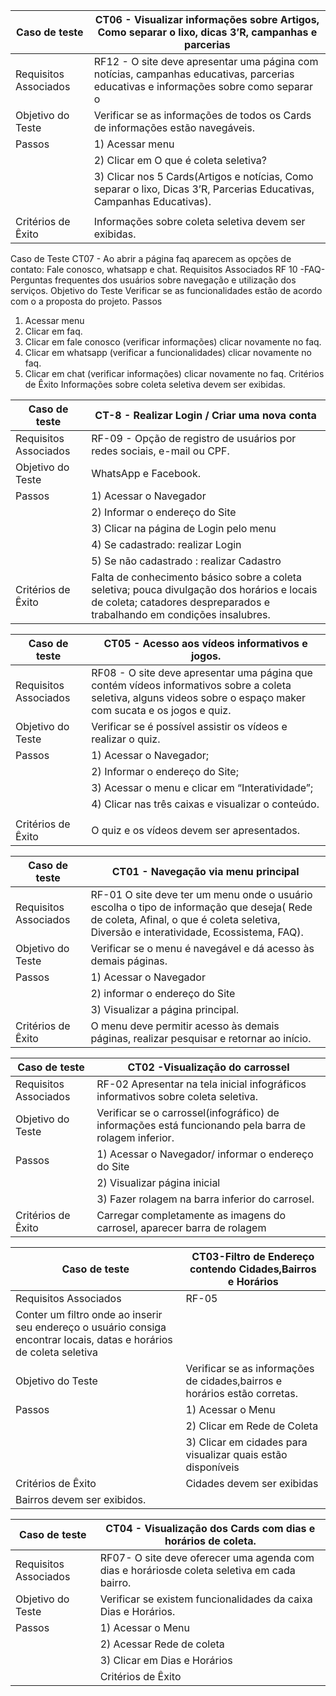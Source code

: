 | Caso de teste        | CT06 - Visualizar informações sobre Artigos, Como separar o lixo, dicas 3’R, campanhas e parcerias                                           |
| ------------------------------------------------------------------------- | -------------------------------------------------------------------                       |
| Requisitos Associados        | RF12 - O site deve apresentar uma página com notícias, campanhas educativas, parcerias educativas e informações sobre como separar o |  |  lixo.                                                                                                                                                              | |
| Objetivo do Teste        | Verificar se as informações de todos os Cards de informações estão navegáveis.                                                             |                                  |
| Passos        |1) Acessar menu                                                                                                                                      |
|               |2) Clicar em O que é coleta seletiva?                                                                                                                |
|               |3) Clicar nos 5 Cards(Artigos e notícias, Como separar o lixo, Dicas 3’R, Parcerias Educativas, Campanhas Educativas).
|                                                                                                                                                                     |     
| Critérios de Êxito        | Informações sobre coleta seletiva devem ser exibidas.                                                                                   | 
 
Caso de Teste
CT07 - Ao abrir a página faq aparecem as opções de contato: Fale conosco, whatsapp e chat.
Requisitos Associados
RF 10 -FAQ- Perguntas frequentes dos usuários sobre navegação e utilização dos serviços.
Objetivo do Teste
Verificar se as funcionalidades estão de acordo com o a proposta do projeto.
Passos
1) Acessar menu 
2) Clicar em faq.
3) Clicar em fale conosco (verificar informações)
clicar novamente no faq.
4) Clicar em whatsapp (verificar a funcionalidades)
clicar novamente no faq.
5) Clicar em chat (verificar informações)
clicar novamente no faq.
Critérios de Êxito
Informações sobre coleta seletiva devem ser exibidas.








| Caso de teste        | CT-8 - Realizar Login / Criar uma nova conta |
| ------------------------------------------------------------------------- | ------------------------------------------------------------------|
| Requisitos Associados        | RF-09 - Opção de registro de usuários por redes sociais, e-mail ou CPF.                                        |
| Objetivo do Teste        | WhatsApp e Facebook.                                                                                               |
| Passos        | 1) Acessar o Navegador                                                                                                        |
|               |2) Informar o endereço do Site                                                                                                 |
|               |3) Clicar na página de Login pelo menu                                                                                         |
|               |4) Se cadastrado: realizar Login                                                                                               |
|               |5) Se não cadastrado : realizar Cadastro                                                                                       |       
| Critérios de Êxito        | Falta de conhecimento básico sobre a coleta seletiva; pouca divulgação dos horários e locais de coleta; catadores despreparados e trabalhando em condições insalubres. | 




| Caso de teste        | CT05 - Acesso aos vídeos informativos e jogos. |
| ------------------------------------------------------------------------- | --------------------------------------------------------------------------------------|
| Requisitos Associados        | RF08 - O site deve apresentar uma página que contém vídeos informativos sobre a coleta seletiva, alguns videos sobre o espaço maker com sucata e os jogos e quiz.                                                                                                                                       |
| Objetivo do Teste            | Verificar se é possível assistir os vídeos e realizar o quiz.                                                                      |
| Passos                       | 1) Acessar o Navegador;                                                                                                            |
|                              |2) Informar o endereço do Site;                                                                                                     |
|                              |3) Acessar o menu e clicar em “Interatividade”;                                                                                     |
|                              |4) Clicar nas três caixas e visualizar o conteúdo.                                                                                  |
|                                                                                                                                                                   |       
| Critérios de Êxito        | O quiz e os vídeos devem ser apresentados.                                                                                            | 


| Caso de teste        | CT01 - Navegação via menu principal                                           |
| ------------------------------------------------------------------------- | -------------------------------------------------------------------                       |
| Requisitos Associados        | RF-01  O site deve ter um menu onde o usuário escolha o tipo de informação que deseja( Rede de coleta, Afinal, o que é coleta seletiva, Diversão e interatividade, Ecossistema, FAQ). |  |  .                                                                                                                                                              | |
| Objetivo do Teste        | Verificar se o menu é navegável e dá acesso às demais páginas.       |                                  |
| Passos        |1) Acessar o Navegador                                                                                                                               |
|               |2) informar o endereço do Site                                                                                                              |
|               |3) Visualizar a página principal.                                                                                                                                                                 |     
| Critérios de Êxito        | O menu deve permitir acesso às demais páginas, realizar pesquisar e retornar ao início.|


| Caso de teste        | CT02 -Visualização do carrossel                                                                                                              |
| ------------------------------------------------------------------------- | ----------------------------------------------------------------------------------------|
| Requisitos Associados        | RF-02 Apresentar na tela inicial infográficos informativos sobre coleta seletiva.                                                    |                                                                                                                                                                       |
| Objetivo do Teste        | Verificar se o carrossel(infográfico) de informações está funcionando pela barra de rolagem inferior.                                    |                                                                                                                                                                       |
| Passos        |1) Acessar o Navegador/  informar o endereço do Site                                                                                                 |
|               |2) Visualizar página inicial                                                                                                                         |
|               |3) Fazer rolagem na barra inferior do carrosel.                                                                                                      | 
| Critérios de Êxito        | Carregar completamente as imagens do carrosel, aparecer barra de rolagem                                                                |



| Caso de teste | CT03-Filtro de Endereço contendo Cidades,Bairros e Horários |
|-------------------------------------------------------------------------|------------------------------------------------------------------|
| Requisitos Associados                                                   | RF-05                                                            |
|Conter um filtro onde ao inserir seu endereço o usuário consiga  encontrar locais, datas e horários de coleta seletiva                       |
| Objetivo do Teste                    | Verificar se as informações de cidades,bairros e horários estão corretas.                           |
| Passos                               | 1) Acessar o Menu                                                  |
|                                      |2) Clicar em Rede de Coleta                                         |
|                                      |3) Clicar em cidades para visualizar quais estão disponíveis       |
| Critérios de Êxito                   | Cidades devem ser exibidas                                              |
| Bairros devem ser exibidos.          |                                                                         |
 




| Caso de teste                                                            | CT04 - Visualização dos Cards com dias e horários de coleta.|
|-------------------------------------------------------------------------|--------------------------------------------------------------|
| Requisitos Associados | RF07- O site deve oferecer uma agenda com dias e horáriosde coleta seletiva em cada bairro.     |
| Objetivo do Teste     | Verificar se existem funcionalidades da caixa Dias e Horários.                                      |
| Passos                | 1) Acessar o Menu                                                                                              |
|                       |2) Acessar Rede de coleta                                                                                              |
|                       |3) Clicar em Dias e Horários                                                                                           |       
|                       |  Critérios de Êxito | Dias e Horários devem ser exibidos.                                                             |
